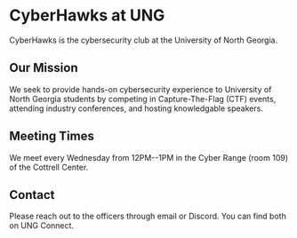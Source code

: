 # CyberHawks at UNG

CyberHawks is the cybersecurity club at the University of North Georgia.

## Our Mission

We seek to provide hands-on cybersecurity experience to University of North Georgia students by competing in Capture-The-Flag (CTF) events, attending industry conferences, and hosting knowledgable speakers.

## Meeting Times

We meet every Wednesday from 12PM--1PM in the Cyber Range (room 109) of the Cottrell Center.

## Contact

Please reach out to the officers through email or Discord. You can find both on UNG Connect.
